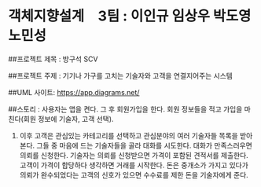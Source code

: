 객체지향설계　3팀 : 이인규 임상우 박도영 노민성
=================================================
##프로젝트 제목 : 방구석 SCV      

##프로젝트 주제 : 기기나 가구를 고치는 기술자와 고객을 연결지어주는 시스템

##UML 사이트: https://app.diagrams.net/

##스토리 : 
사용자는 앱을 켠다. 그 후 회원가입을 한다. 회원 정보들을 적고 가입을 마친다(회원 정보에 기술자, 고객 선택). 
1. 이후 고객은 관심있는 카테고리를 선택하고 관심분야의 여러 기술자들 목록을 받아본다. 그들 중 마음에 드는 기술자들을 골라 대화를 시도한다. 대화가 만족스러우면 의뢰를 신청한다. 기술자는 의뢰를 신청받으면 가격이 포함된 견적서를 제출한다. 고객이 가격이 합당하다 생각하면 거래를 시작한다. 돈은 중개소가 가지고 있다가 의뢰가 완수되었다는 고객의 신호가 있으면 수수료를 제한 돈을 기술자에게 준다. 